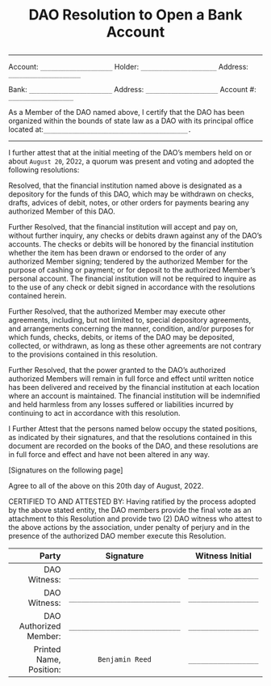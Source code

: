 # <p align="center"> DAO Resolution to Open a Bank Account</p>

---

Account: `____________________`
Holder: `_____________________`
Address: `____________________`

Bank: `_______________________`
Address: `____________________`
Account #: `__________________`

As a Member of the DAO named above, I certify that the DAO has been organized within the bounds of state law as a DAO with its principal office located at:`________________________________________.`

---

I further attest that at the initial meeting of the DAO’s members held on or about `August 20`, 20`22`, a quorum was present and voting and adopted the following resolutions:

Resolved, that the financial institution named above is designated as a depository for the funds of this DAO, which may be withdrawn on checks, drafts, advices of debit, notes, or other orders for payments bearing any authorized Member of this DAO.

Further Resolved, that the financial institution will accept and pay on, without further inquiry, any checks or debits drawn against any of the DAO’s accounts. The checks or debits will be honored by the financial institution whether the item has been drawn or endorsed to the order of any authorized Member signing; tendered by the authorized Member for the purpose of cashing or payment; or for deposit to the authorized Member’s personal account. The financial institution will not be required to inquire as to the use of any check or debit signed in accordance with the resolutions contained herein.

Further Resolved, that the authorized Member may execute other agreements, including, but not limited to, special depository agreements, and arrangements concerning the manner, condition, and/or purposes for which funds, checks, debits, or items of the DAO may be deposited, collected, or withdrawn, as long as these other agreements are not contrary to the provisions contained in this resolution.

Further Resolved, that the power granted to the DAO’s authorized authorized Members will remain in full force and effect until written notice has been delivered and received by the financial institution at each location where an account is maintained. The financial institution will be indemnified and held harmless from any losses suffered or liabilities incurred by continuing to act in accordance with this resolution.

I Further Attest that the persons named below occupy the stated positions, as indicated by their signatures, and that the resolutions contained in this document are recorded on the books of the DAO, and these resolutions are in full force and effect and have not been altered in any way.

<p>[Signatures on the following page]</p>

Agree to all of the above on this 20th day of August, 2022.

CERTIFIED TO AND ATTESTED BY: Having ratified by the process adopted by the above stated entity, the DAO members provide the final vote as an attachment to this Resolution and provide two (2) DAO witness who attest to the above actions by the association, under penalty of perjury and in the presence of the authorized DAO member execute this Resolution.

|                   Party |           Signature           |   Witness Initial   |
| ----------------------: | :---------------------------: | :-----------------: |
|            DAO Witness: | `___________________________` | `_________________` |
|            DAO Witness: | `___________________________` | `_________________` |
|  DAO Authorized Member: | `___________________________` | `_________________` |
| Printed Name, Position: |        `Benjamin Reed`        | `_________________` |
